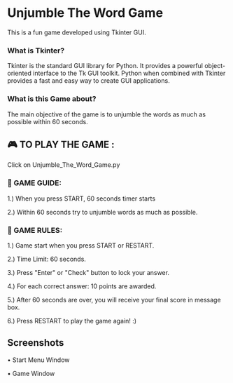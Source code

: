 
# Unjumble The Word Game

This is a fun game developed using Tkinter GUI. 

### What is Tkinter?

Tkinter is the standard GUI library for Python. It  provides a powerful object-oriented interface to the Tk GUI toolkit.
Python when combined with Tkinter provides a fast and easy way to create GUI applications. 

### What is this Game about?

The main objective of the game is to unjumble the words as much as possible within 60 seconds.
 

##  🎮 TO PLAY THE GAME : 

Click on Unjumble_The_Word_Game.py

### 📕 GAME GUIDE:
1.) When you press START, 60 seconds timer starts

2.) Within 60 seconds try to unjumble words as much as possible.

### 📜 GAME RULES:
1.) Game start when you press START or RESTART.

2.) Time Limit: 60 seconds.

3.) Press "Enter" or "Check" button to lock your answer.

4.) For each correct answer: 10 points are awarded.

5.) After 60 seconds are over, you will receive your final score in message box.

6.) Press RESTART to play the game again! :)

## Screenshots

•	Start Menu Window


•	Game Window
